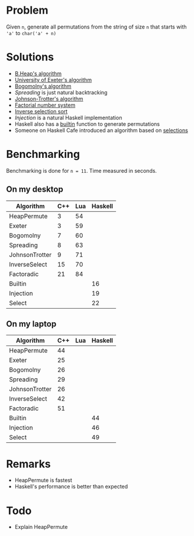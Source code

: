 Problem
=======

Given `n`, generate all permutations from the string of size `n` that starts 
with `'a'` to `char('a' + n)`

Solutions
=========

- [B.Heap's algorithm][cut-the-knot]
- [University of Exeter's algorithm][bearcave]
- [Bogomolny's algorithm][bearcave]
- *Spreading* is just natural backtracking
- [Johnson-Trotter's algorithm][trotter]
- [Factorial number system][wiki]
- [Inverse selection sort][wiki]
- *Injection* is a natural Haskell implementation
- Haskell also has a [builtin][builtin] function to generate permutations
- Someone on Haskell Cafe introduced an algorithm based on [selections][selections]

[bearcave]: http://www.bearcave.com/random_hacks/permute.html
[cut-the-knot]: http://www.cut-the-knot.org/do_you_know/AllPerm.shtml
[trotter]: http://www.cut-the-knot.org/Curriculum/Combinatorics/JohnsonTrotter.shtml
[wiki]: http://en.wikipedia.org/wiki/Factorial_number_system
[builtin]: http://haskell.org/ghc/docs/6.12.1/html/libraries/base-4.2.0.0/Data-List.html#v:permutations
[selections]: http://osdir.com/ml/lang.haskell.cafe/2002-06/msg00036.html

Benchmarking
============

Benchmarking is done for `n = 11`. Time measured in seconds.

On my desktop
-------------

<table>
<thead>
<tr>
    <th>Algorithm</th>
    <th>C++</th>
    <th>Lua</th>
    <th>Haskell</th>
</tr>
</thead>
<tbody>
<tr>
    <td>HeapPermute</td>
    <td>3</td>
    <td>54</td>
</tr>
<tr>
    <td>Exeter</td>
    <td>3</td>
    <td>59</td>
</tr>
<tr>
    <td>Bogomolny</td>
    <td>7</td>
    <td>60</td>
</tr>
<tr>
    <td>Spreading</td>
    <td>8</td>
    <td>63</td>
</tr>
<tr>
    <td>JohnsonTrotter</td>
    <td>9</td>
    <td>71</td>
</tr>
<tr>
    <td>InverseSelect</td>
    <td>15</td>
    <td>70</td>
</tr>
<tr>
    <td>Factoradic</td>
    <td>21</td>
    <td>84</td>
</tr>
<tr>
    <td>Builtin</td>
    <td> </td>
    <td> </td>
    <td>16</td>
</tr>
<tr>
    <td>Injection</td>
    <td> </td>
    <td> </td>
    <td>19</td>
</tr>
<tr>
    <td>Select</td>
    <td> </td>
    <td> </td>
    <td>22</td>
</tr>
</tbody>
</table>

On my laptop
------------ 

<table>
<thead>
<tr>
    <th>Algorithm</th>
    <th>C++</th>
    <th>Lua</th>
    <th>Haskell</th>
</tr>
</thead>
<tbody>
<tr>
    <td>HeapPermute</td>
    <td>44</td>
    <td> </td>
</tr>
<tr>
    <td>Exeter</td>
    <td>25</td>
    <td> </td>
</tr>
<tr>
    <td>Bogomolny</td>
    <td>26</td>
    <td> </td>
</tr>
<tr>
    <td>Spreading</td>
    <td>29</td>
    <td> </td>
</tr>
<tr>
    <td>JohnsonTrotter</td>
    <td>26</td>
    <td> </td>
</tr>
<tr>
    <td>InverseSelect</td>
    <td>42</td>
    <td> </td>
</tr>
<tr>
    <td>Factoradic</td>
    <td>51</td>
    <td> </td>
</tr>
<tr>
    <td>Builtin</td>
    <td> </td>
    <td> </td>
    <td>44</td>
</tr>
<tr>
    <td>Injection</td>
    <td> </td>
    <td> </td>
    <td>46</td>
</tr>
<tr>
    <td>Select</td>
    <td> </td>
    <td> </td>
    <td>49</td>
</tr>
</tbody>
</table>

Remarks
=======

- HeapPermute is fastest
- Haskell's performance is better than expected

Todo
====

- Explain HeapPermute
